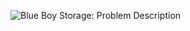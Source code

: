 ![Blue Boy Storage: Problem Description](https://raw.githubusercontent.com/ccyannchan/wiki_wiki_wiki.PNG "Blue Boy Storage: Problem Description")
